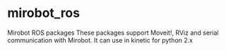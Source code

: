 # mirobot_ros
Mirobot ROS packages
These packages support Moveit!, RViz and serial communication with Mirobot.
It can use in kinetic for python 2.x



